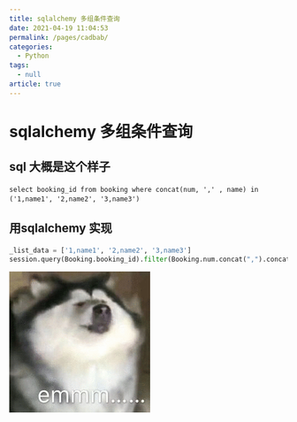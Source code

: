 ```yaml
---
title: sqlalchemy 多组条件查询
date: 2021-04-19 11:04:53
permalink: /pages/cadbab/
categories: 
  - Python
tags: 
  - null
article: true
---
```

# sqlalchemy 多组条件查询

## sql 大概是这个样子

`select booking_id from booking where concat(num, ',' , name) in ('1,name1', '2,name2', '3,name3')`

## 用sqlalchemy 实现

``` python
_list_data = ['1,name1', '2,name2', '3,name3']    
session.query(Booking.booking_id).filter(Booking.num.concat(",").concat(Booking.name).notin_(_list_data))    
```

![](../images/7485616-e89cc14f5b04b612.gif)
